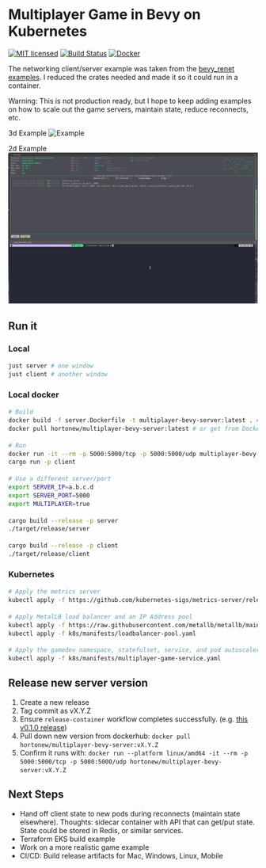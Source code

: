 # Multiplayer Game in Bevy on Kubernetes

[![MIT licensed][mit-badge]][mit-url]
[![Build Status][actions-badge]][actions-url]
[![Docker][docker-badge]][docker-url]

[mit-badge]: https://img.shields.io/badge/license-MIT-blue.svg
[mit-url]: https://github.com/hortonew/multiplayer_bevy_k8s/blob/main/LICENSE
[actions-badge]: https://github.com/hortonew/multiplayer_bevy_k8s/actions/workflows/release-container.yml/badge.svg
[actions-url]: https://github.com/hortonew/multiplayer_bevy_k8s/actions
[docker-badge]: https://img.shields.io/badge/dockerhub-images-important.svg?logo=Docker&color=blue
[docker-url]: https://hub.docker.com/repository/docker/hortonew/multiplayer-bevy-server/general

The networking client/server example was taken from the [bevy_renet examples](https://github.com/lucaspoffo/renet/tree/master/bevy_renet/examples).  I reduced the crates needed and made it so it could run in a container.

Warning: This is not production ready, but I hope to keep adding examples on how to scale out the game servers, maintain state, reduce reconnects, etc.

3d Example
![Example](/images/example.gif)

2d Example
![Example 2d](/images/example-2d.gif)

## Run it

### Local

```sh
just server # one window
just client # another window
```

### Local docker

```sh
# Build
docker build -f server.Dockerfile -t multiplayer-bevy-server:latest . # build it yourself
docker pull hortonew/multiplayer-bevy-server:latest # or get from Dockerhub

# Run
docker run -it --rm -p 5000:5000/tcp -p 5000:5000/udp multiplayer-bevy-server:latest
cargo run -p client

# Use a different server/port
export SERVER_IP=a.b.c.d
export SERVER_PORT=5000
export MULTIPLAYER=true

cargo build --release -p server
./target/release/server

cargo build --release -p client
./target/release/client
```

### Kubernetes

```sh
# Apply the metrics server
kubectl apply -f https://github.com/kubernetes-sigs/metrics-server/releases/latest/download/components.yaml

# Apply MetalLB load balancer and an IP Address pool
kubectl apply -f https://raw.githubusercontent.com/metallb/metallb/main/config/manifests/metallb-native.yaml
kubectl apply -f k8s/manifests/loadbalancer-pool.yaml

# Apply the gamedev namespace, statefulset, service, and pod autoscaler
kubectl apply -f k8s/manifests/multiplayer-game-service.yaml
```

## Release new server version

1. Create a new release
2. Tag commit as vX.Y.Z
3. Ensure `release-container` workflow completes successfully.  (e.g. [this v0.1.0 release](https://github.com/hortonew/multiplayer_bevy_k8s/actions/runs/13473852801))
4. Pull down new version from dockerhub: `docker pull hortonew/multiplayer-bevy-server:vX.Y.Z`
5. Confirm it runs with: `docker run --platform linux/amd64 -it --rm -p 5000:5000/tcp -p 5000:5000/udp hortonew/multiplayer-bevy-server:vX.Y.Z`

## Next Steps

- Hand off client state to new pods during reconnects (maintain state elsewhere).  Thoughts:  sidecar container with API that can get/put state.  State could be stored in Redis, or similar services.
- Terraform EKS build example
- Work on a more realistic game example
- CI/CD: Build release artifacts for Mac, Windows, Linux, Mobile
